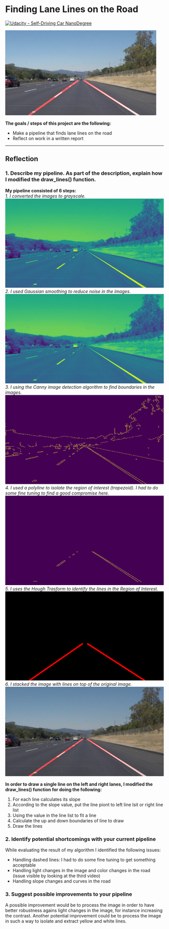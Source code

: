 # **Finding Lane Lines on the Road** 
[![Udacity - Self-Driving Car NanoDegree](https://s3.amazonaws.com/udacity-sdc/github/shield-carnd.svg)](http://www.udacity.com/drive)

<img src="examples/laneLines_thirdPass.jpg" width="480" alt="Combined Image" />

**The goals / steps of this project are the following:** 
* Make a pipeline that finds lane lines on the road 
* Reflect on work in a written report 


[//]: # (Image References)

[grayscale_image]: ./writeup_images/solidWhiteRight/solidWhiteRight_gray.jpg "Grayscale"
[blur_image]: ./writeup_images/solidWhiteRight/solidWhiteRight_blur.jpg "Gaussian smoothing"
[canny_image]: ./writeup_images/solidWhiteRight/solidWhiteRight_canny_edges.jpg "Canny Edge Detection"
[masked_image]: ./writeup_images/solidWhiteRight/solidWhiteRight_roi.jpg "Region of Interest"
[line_image]: ./writeup_images/solidWhiteRight/solidWhiteRight_line.jpg "Hough Transform"
[final_image]: ./test_images_output/solidWhiteRight.jpg "Final image"

---

## Reflection
### 1. Describe my pipeline. As part of the description, explain how I modified the draw_lines() function.
**My pipeline consisted of 6 steps:**  
*1. I converted the images to grayscale.*  
![alt text][grayscale_image]  
*2. I used Gaussian smoothing to reduce noise in the images.*  
![alt text][blur_image]  
*3. I using the Canny image detection algorithm to find boundaries in the images.*   
![alt text][canny_image]  
*4. I used a polyline to isolate the region of interest (trapezoid). I had to do some fine tuning to find a good compromise here.*   
![alt text][masked_image]  
*5. I uses the Hough Trasform to identify the lines in the Region of Interest.*   
![alt text][line_image]  
*6. I stacked the image with lines on top of the original image.*   
![alt text][final_image]  

**In order to draw a single line on the left and right lanes, I modified the draw_lines() function for doing the following:**
1. For each line calculates its slope 
2. According to the slope value, put the line piont to left line lsit or right line list
3. Using the value in the line list to fit a line
4. Calculate the up and down boundaries of line to draw
5. Draw the lines

### 2. Identify potential shortcomings with your current pipeline

While evaluating the result of my algorithm I identified the following issues: 
* Handling dashed lines: I had to do some fine tuning to get something acceptable 
* Handling light changes in the image and color changes in the road (issue visible by looking at the third video) 
* Handling slope changes and curves in the road 

### 3. Suggest possible improvements to your pipeline

A possible improvement would be to process the image in order to have better robustness agains light changes in the image, for instance increasing the contrast. Another potential improvement could be to process the image in such a way to isolate and extract yellow and white lines. 
